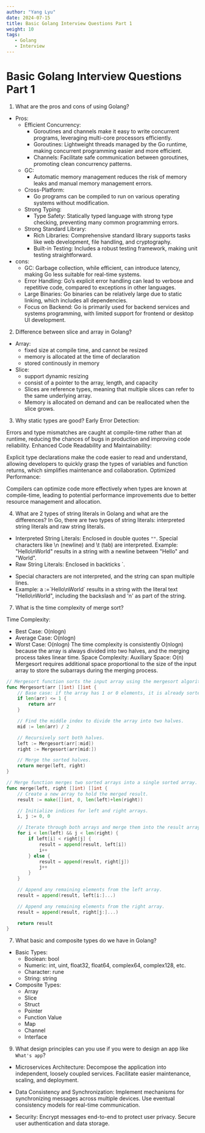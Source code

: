 ```yaml
---
author: "Yang Lyu"
date: 2024-07-15
title: Basic Golang Interview Questions Part 1
weight: 10
tags:
   - Golang
   - Interview
---
```

# Basic Golang Interview Questions Part 1

1. What are the pros and cons of using Golang?
* Pros:
   - Efficient Concurrency: 
      - Goroutines and channels make it easy to write concurrent programs, leveraging multi-core processors efficiently.
      - Goroutines: Lightweight threads managed by the Go runtime, making concurrent programming easier and more efficient.
      - Channels: Facilitate safe communication between goroutines, promoting clean concurrency patterns.
   - GC:
      - Automatic memory management reduces the risk of memory leaks and manual memory management errors.
   - Cross-Platform:
      - Go programs can be compiled to run on various operating systems without modification.
   - Strong Typing:
      - Type Safety: Statically typed language with strong type checking, preventing many common programming errors.
   - Strong Standard Library:
      - Rich Libraries: Comprehensive standard library supports tasks like web development, file handling, and cryptography.
      - Built-in Testing: Includes a robust testing framework, making unit testing straightforward.
* cons:
   - GC: Garbage collection, while efficient, can introduce latency, making Go less suitable for real-time systems.
   - Error Handling: Go’s explicit error handling can lead to verbose and repetitive code, compared to exceptions in other languages.
   - Large Binaries: Go binaries can be relatively large due to static linking, which includes all dependencies.
   - Focus on Backend: Go is primarily used for backend services and systems programming, with limited support for frontend or desktop UI development.

2. Difference between slice and array in Golang?
 
- Array:
    * fixed size at compile time, and cannot be resized
    * memory is allocated at the time of declaration
    * stored continously in memory
- Slice:
    * support dynamic resizing
    * consist of a pointer to the array, length, and capacity
    * Slices are reference types, meaning that multiple slices can refer to the same underlying array.
    * Memory is allocated on demand and can be reallocated when the slice grows.

3. Why static types are good?
   Early Error Detection:

Errors and type mismatches are caught at compile-time rather than at runtime, reducing the chances of bugs in production and improving code reliability.
Enhanced Code Readability and Maintainability:

Explicit type declarations make the code easier to read and understand, allowing developers to quickly grasp the types of variables and function returns, which simplifies maintenance and collaboration.
Optimized Performance:

Compilers can optimize code more effectively when types are known at compile-time, leading to potential performance improvements due to better resource management and allocation.

4. What are 2 types of string literals in Golang and what are the differences?
In Go, there are two types of string literals: interpreted string literals and raw string literals.
* Interpreted String Literals:
Enclosed in double quotes `""`.
Special characters like \n (newline) and \t (tab) are interpreted.
Example: "Hello\nWorld" results in a string with a newline between "Hello" and "World".
* Raw String Literals:
Enclosed in backticks \`.
- Special characters are not interpreted, and the string can span multiple lines.
- Example: a :=\`Hello\nWorld\` results in a string with the literal text "Hello\nWorld", including the backslash and 'n' as part of the string.

7. What is the time complexity of merge sort?

Time Complexity:
- Best Case: O(nlogn)
- Average Case: O(nlogn)
- Worst Case: O(nlogn)
The time complexity is consistently O(nlogn) because the array is always divided into two halves, and the merging process takes linear time.
Space Complexity:
Auxiliary Space:
O(n)
Mergesort requires additional space proportional to the size of the input array to store the subarrays during the merging process.
```go
// Mergesort function sorts the input array using the mergesort algorithm.
func Mergesort(arr []int) []int {
    // Base case: if the array has 1 or 0 elements, it is already sorted.
    if len(arr) <= 1 {
        return arr
    }

    // Find the middle index to divide the array into two halves.
    mid := len(arr) / 2

    // Recursively sort both halves.
    left := Mergesort(arr[:mid])
    right := Mergesort(arr[mid:])

    // Merge the sorted halves.
    return merge(left, right)
}

// Merge function merges two sorted arrays into a single sorted array.
func merge(left, right []int) []int {
    // Create a new array to hold the merged result.
    result := make([]int, 0, len(left)+len(right))

    // Initialize indices for left and right arrays.
    i, j := 0, 0

    // Iterate through both arrays and merge them into the result array.
    for i < len(left) && j < len(right) {
        if left[i] < right[j] {
            result = append(result, left[i])
            i++
        } else {
            result = append(result, right[j])
            j++
        }
    }

    // Append any remaining elements from the left array.
    result = append(result, left[i:]...)

    // Append any remaining elements from the right array.
    result = append(result, right[j:]...)

    return result
}
```
7. What basic and composite types do we have in Golang?
* Basic Types:
    - Boolean: bool
    - Numeric: int, uint, float32, float64, complex64, complex128, etc.
    - Character: rune
    - String: string
* Composite Types:
    - Array
    - Slice
    - Struct
    - Pointer
    - Function Value
    - Map
    - Channel
    - Interface

9. What design principles can you use if you were to design an app like `What's app`?

- Microservices Architecture:
Decompose the application into independent, loosely coupled services.
Facilitate easier maintenance, scaling, and deployment.

- Data Consistency and Synchronization:
Implement mechanisms for synchronizing messages across multiple devices.
Use eventual consistency models for real-time communication.

- Security:
Encrypt messages end-to-end to protect user privacy.
Secure user authentication and data storage.
